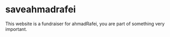 # saveahmadrafei

  This website is a fundraiser for ahmadRafei, you are part of something very important.
